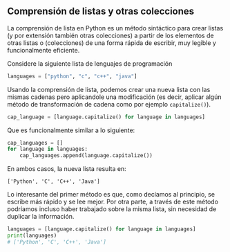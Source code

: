 ## Comprensión de listas y otras colecciones

La comprensión de lista en Python es un método sintáctico para crear listas (y por extensión también otras colecciones) a partir de los elementos de otras listas o (colecciones) de una forma rápida de escribir, muy legible y funcionalmente eficiente.


Considere la siguiente lista de lenguajes de programación


```py
languages = ["python", "c", "c++", "java"]
```

Usando la comprensión de lista, podemos crear una nueva lista con las mismas cadenas pero aplicandole una modificación (es decir, aplicar algún método de transformación de cadena como por ejemplo `capitalize()`).


```py
cap_language = [language.capitalize() for language in languages]
```

Que es funcionalmente similar a lo siguiente:


```py
cap_languages = []
for language in languages:
    cap_languages.append(language.capitalize())
```

En ambos casos, la nueva lista resulta en: 

```
['Python', 'C', 'C++', 'Java']
```

Lo interesante del primer método es que, como decíamos al principio, se escribe más rápido y se lee mejor. Por otra parte, a través de este método podríamos incluso haber trabajado sobre la misma lista, sin necesidad de duplicar la información.

```py
languages = [language.capitalize() for language in languages]
print(languages)
# ['Python', 'C', 'C++', 'Java']
```
